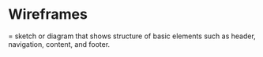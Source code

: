 # Wireframes

= sketch or diagram that shows structure of basic elements such as header, navigation, content, and footer. 